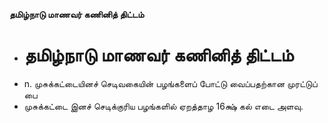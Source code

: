 **தமிழ்நாடு மாணவர் கணினித் திட்டம்**
- # தமிழ்நாடு மாணவர் கணினித் திட்டம்
- n. முசுக்கட்டையினச் செடிவகையின் பழங்களைப் போட்டு வைப்பதற்கான முரட்டுப் பை
- முசுக்கட்டை இனச் செடிக்குரிய பழங்களில் ஏறத்தாழ 16க்ஷ் கல் எடை அளவு.

